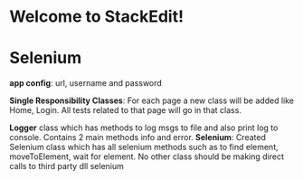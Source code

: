 # Welcome to StackEdit!


# Selenium
**app config**: url, username and password

**Single Responsibility Classes**:  For each page a new class will be added like Home, Login. All tests related to that page will go in that class.

**Logger** class which has methods to log msgs to file and also print log to console. Contains 2 main methods info and error. 
**Selenium**: Created Selenium class which has all selenium methods such as to find element, moveToElement, wait for element. No other class should be making direct calls to third party dll selenium
